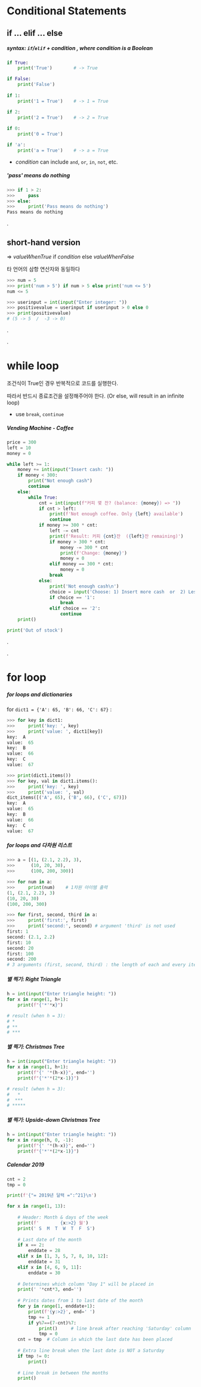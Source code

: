 # Conditional Statements

## if ... elif ... else

##### syntax: `if`/`elif` + _condition_  , where _condition_ is a Boolean

```python
if True:
    print('True')        # -> True

if False:
    print('False')
      
if 1:
    print('1 = True')    # -> 1 = True

if 2:
    print('2 = True')    # -> 2 = True
    
if 0:
    print('0 = True')

if 'a':
    print('a = True')    # -> a = True
```

- _condition_ can include `and`, `or`, `in`, `not`, etc.

##### 'pass' means do nothing

```python
>>> if 1 > 2:
>>>     pass
>>> else:
>>>     print('Pass means do nothing')
Pass means do nothing
```

.

## short-hand version

=> _valueWhenTrue_ if _condition_ else _valueWhenFalse_

타 언어의 삼항 연산자와 동일하다

```python
>>> num = 5
>>> print('num > 5') if num > 5 else print('num <= 5')
num <= 5
```

```python
>>> userinput = int(input("Enter integer: "))
>>> positivevalue = userinput if userinput > 0 else 0
>>> print(positivevalue)
# (5 -> 5  /  -3 -> 0)
```

.

.

# while loop

조건식이 True인 경우 반복적으로 코드를 실행한다. 

따라서 반드시 종료조건을 설정해주어야 한다. (Or else, will result in an infinite loop)

- use `break`, `continue`

##### Vending Machine - Coffee

```python
price = 300
left = 10
money = 0

while left >= 1:
    money += int(input("Insert cash: "))
    if money < 300:
        print("Not enough cash")
        continue
    else:
        while True:
            cnt = int(input(f"커피 몇 잔? (balance: {money}) => "))
            if cnt > left:
                print(f'Not enough coffee. Only {left} available')
                continue
            if money >= 300 * cnt:
                left -= cnt
                print(f'Result: 커피 {cnt}잔  ({left}잔 remaining)')
                if money > 300 * cnt:
                    money -= 300 * cnt
                    print(f'Change: {money}')
                    money = 0
                elif money == 300 * cnt:
                    money = 0
                break
            else:
                print('Not enough cash\n')
                choice = input('Choose: 1) Insert more cash  or  2) Less coffee => ')
                if choice == '1':
                    break
                elif choice == '2':
                    continue
    print()

print('Out of stock')
```





.

.

# for loop

##### for loops and dictionaries

for `dict1 = {'A': 65, 'B': 66, 'C': 67}`   :

```python
>>> for key in dict1:
>>>     print('key: ', key)
>>>     print('value: ', dict1[key])
key:  A
value:  65
key:  B
value:  66
key:  C
value:  67
```

```python
>>> print(dict1.items())
>>> for key, val in dict1.items():
>>>     print('key: ', key)
>>>     print('value: ', val)
dict_items([('A', 65), ('B', 66), ('C', 67)])
key:  A
value:  65
key:  B
value:  66
key:  C
value:  67
```

##### for loops and 다차원 리스트

```python
>>> a = [(1, (2.1, 2.2), 3), 
>>>      (10, 20, 30), 
>>>      (100, 200, 300)]

>>> for num in a:
>>>     print(num)    # 1차원 아이템 출력
(1, (2.1, 2.2), 3)
(10, 20, 30)
(100, 200, 300)

>>> for first, second, third in a:
>>>     print('first:', first)
>>>     print('second:', second) # argument 'third' is not used
first: 1
second: (2.1, 2.2) 
first: 10
second: 20 
first: 100
second: 200
# 3 arguments (first, second, third) : the length of each and every item in the list must also be '3'
```

##### 별 찍기: Right Triangle

```python
h = int(input("Enter triangle height: "))
for x in range(1, h+1):
    print(f"{'*'*x}")

# result (when h = 3):
# *
# **
# ***
```

##### 별 찍기: Christmas Tree

```python
h = int(input("Enter triangle height: "))
for x in range(1, h+1):
    print(f"{' '*(h-x)}", end='')
    print(f"{'*'*(2*x-1)}")

# result (when h = 3):
#   *
#  ***
# *****
```

##### 별 찍기: Upside-down Christmas Tree

```python
h = int(input("Enter triangle height: "))
for x in range(h, 0, -1):
    print(f"{' '*(h-x)}", end='')
    print(f"{'*'*(2*x-1)}")
```

##### Calendar 2019

```python
cnt = 2
tmp = 0

print(f'{"= 2019년 달력 =":^21}\n')

for x in range(1, 13):
    
    # Header: Month & days of the week
    print(f'        {x:>2} 월')
    print(' S  M  T  W  T  F  S')
    
    # Last date of the month
    if x == 2:
        enddate = 28
    elif x in [1, 3, 5, 7, 8, 10, 12]:
        enddate = 31
    elif x in [4, 6, 9, 11]:
        enddate = 30
    
    # Determines which column "Day 1" will be placed in
    print(' '*cnt*3, end='')
    
    # Prints dates from 1 to last date of the month
    for y in range(1, enddate+1):
        print(f'{y:>2}', end=' ')
        tmp += 1
        if y%7==(7-cnt)%7:
            print()     # line break after reaching 'Saturday' column
            tmp = 0
    cnt = tmp  # Column in which the last date has been placed
    
    # Extra line break when the last date is NOT a Saturday
    if tmp != 0:
        print()
    
    # Line break in between the months
    print()
```




























